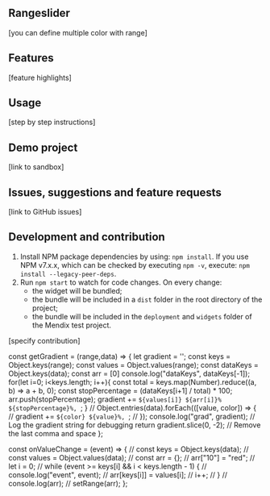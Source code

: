 ## Rangeslider
[you can define multiple color with range]

## Features
[feature highlights]

## Usage
[step by step instructions]

## Demo project
[link to sandbox]

## Issues, suggestions and feature requests
[link to GitHub issues]

## Development and contribution

1. Install NPM package dependencies by using: `npm install`. If you use NPM v7.x.x, which can be checked by executing `npm -v`, execute: `npm install --legacy-peer-deps`.
1. Run `npm start` to watch for code changes. On every change:
    - the widget will be bundled;
    - the bundle will be included in a `dist` folder in the root directory of the project;
    - the bundle will be included in the `deployment` and `widgets` folder of the Mendix test project.

[specify contribution]


const getGradient = (range,data) => {
  let gradient = '';
  const keys = Object.keys(range);
  const values = Object.values(range);
  const dataKeys = Object.keys(data);
  const arr = [0]
  console.log("dataKeys", dataKeys[-1]);
  for(let i=0; i<keys.length; i++){
    const total = keys.map(Number).reduce((a, b) => a + b, 0);
    const stopPercentage = (dataKeys[i+1] / total) * 100;
    arr.push(stopPercentage);
    gradient += `${values[i]} ${arr[i]}% ${stopPercentage}%, `;
  }
  // Object.entries(data).forEach(([value, color]) => {
  //   gradient += `${color} ${value}%, `;
  // });
  console.log("grad", gradient); // Log the gradient string for debugging
  return gradient.slice(0, -2); // Remove the last comma and space
};

 const onValueChange = (event) => {
    // const keys = Object.keys(data);
    // const values = Object.values(data);
    // const arr = {};
    // arr["10"] = "red";
    // let i = 0;
    // while (event >= keys[i] && i < keys.length - 1) {
    //   console.log("event", event);
    //   arr[keys[i]] = values[i];
    //   i++;
    // }
    // console.log(arr);
    // setRange(arr);
  };